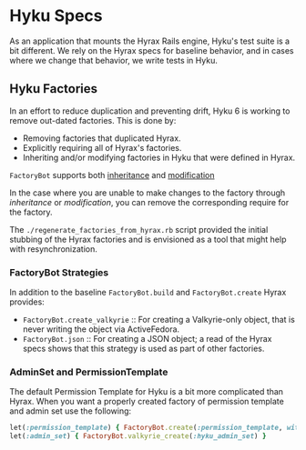 # Hyku Specs

As an application that mounts the Hyrax Rails engine, Hyku's test suite is a bit different.  We rely on the Hyrax specs for baseline behavior, and in cases where we change that behavior, we write tests in Hyku.

## Hyku Factories

In an effort to reduce duplication and preventing drift, Hyku 6 is working to remove out-dated factories.  This is done by:

- Removing factories that duplicated Hyrax.
- Explicitly requiring all of Hyrax's factories.
- Inheriting and/or modifying factories in Hyku that were defined in Hyrax.

`FactoryBot` supports both [inheritance](https://github.com/thoughtbot/factory_bot/blob/main/GETTING_STARTED.md#inheritance) and [modification](https://github.com/thoughtbot/factory_bot/blob/main/GETTING_STARTED.md#modifying-factories)

In the case where you are unable to make changes to the factory through *inheritance* or *modification*, you can remove the corresponding require for the factory.

The `./regenerate_factories_from_hyrax.rb` script provided the initial stubbing of the Hyrax factories and is envisioned as a tool that might help with resynchronization.

### FactoryBot Strategies

In addition to the baseline `FactoryBot.build` and `FactoryBot.create` Hyrax provides:

- `FactoryBot.create_valkyrie` :: For creating a Valkyrie-only object, that is never writing the object via ActiveFedora.
- `FactoryBot.json` :: For creating a JSON object; a read of the Hyrax specs shows that this strategy is used as part of other factories.

### AdminSet and PermissionTemplate

The default Permission Template for Hyku is a bit more complicated than Hyrax.  When you want a properly created factory of permission template and admin set use the following:

```ruby
let(:permission_template) { FactoryBot.create(:permission_template, with_admin_set: true, source_id: admin_set.id) }
let(:admin_set) { FactoryBot.valkyrie_create(:hyku_admin_set) }
```
